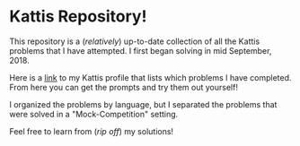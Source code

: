 # Kattis Repository!
This repository is a (*relatively*) up-to-date collection of all the Kattis problems that I have attempted. I first began solving in mid September, 2018.

Here is a [link](https://open.kattis.com/users/alex-lewin "Alex Lewin's Kattis Profile") to my Kattis profile that lists
which problems I have completed. From here you can get the prompts and try them out yourself!

I organized the problems by language, but I separated the problems that were solved in a "Mock-Competition" setting.

Feel free to learn from (*rip off*) my solutions!
